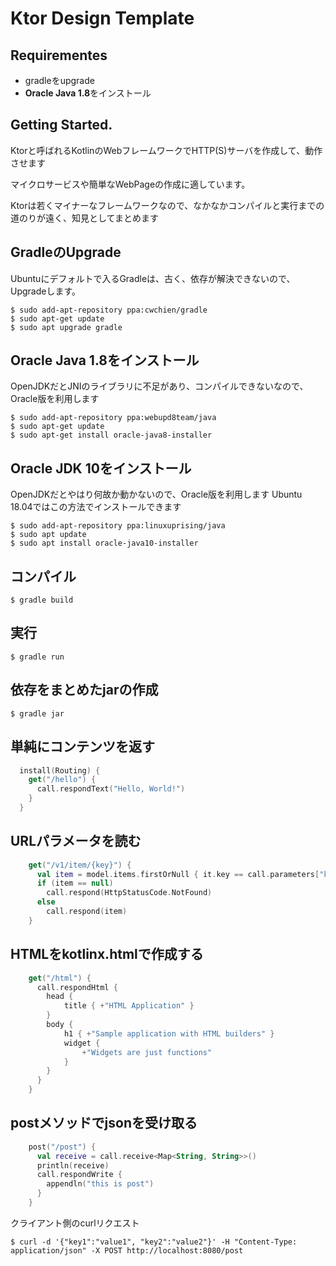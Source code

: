 # Ktor Design Template

## Requirementes
- gradleをupgrade
- **Oracle Java 1.8**をインストール

## Getting Started.
Ktorと呼ばれるKotlinのWebフレームワークでHTTP(S)サーバを作成して、動作させます  

マイクロサービスや簡単なWebPageの作成に適しています。  

Ktorは若くマイナーなフレームワークなので、なかなかコンパイルと実行までの道のりが遠く、知見としてまとめます

## GradleのUpgrade
Ubuntuにデフォルトで入るGradleは、古く、依存が解決できないので、Upgradeします。
```console
$ sudo add-apt-repository ppa:cwchien/gradle
$ sudo apt-get update
$ sudo apt upgrade gradle
```

## Oracle Java 1.8をインストール
OpenJDKだとJNIのライブラリに不足があり、コンパイルできないなので、Oracle版を利用します
```console
$ sudo add-apt-repository ppa:webupd8team/java
$ sudo apt-get update
$ sudo apt-get install oracle-java8-installer
```

## Oracle JDK 10をインストール
OpenJDKだとやはり何故か動かないので、Oracle版を利用します
Ubuntu 18.04ではこの方法でインストールできます
```console
$ sudo add-apt-repository ppa:linuxuprising/java
$ sudo apt update
$ sudo apt install oracle-java10-installer
```

## コンパイル
```console
$ gradle build
```

## 実行
```console
$ gradle run
```

## 依存をまとめたjarの作成
```console
$ gradle jar
```

## 単純にコンテンツを返す
```kotlin
  install(Routing) {
    get("/hello") {
      call.respondText("Hello, World!")
    }
  }
```

## URLパラメータを読む
```kotlin
    get("/v1/item/{key}") {
      val item = model.items.firstOrNull { it.key == call.parameters["key"] }
      if (item == null)
        call.respond(HttpStatusCode.NotFound)
      else
        call.respond(item)
    }
```

## HTMLをkotlinx.htmlで作成する
```kotlin
    get("/html") {
      call.respondHtml {
        head {
            title { +"HTML Application" }
        }
        body {
            h1 { +"Sample application with HTML builders" }
            widget {
                +"Widgets are just functions"
            }
        }
      }
    }
```

## postメソッドでjsonを受け取る
```kotlin
    post("/post") {
      val receive = call.receive<Map<String, String>>()
      println(receive)
      call.respondWrite {
        appendln("this is post")
      }
    }
```
クライアント側のcurlリクエスト
```console
$ curl -d '{"key1":"value1", "key2":"value2"}' -H "Content-Type: application/json" -X POST http://localhost:8080/post
```
